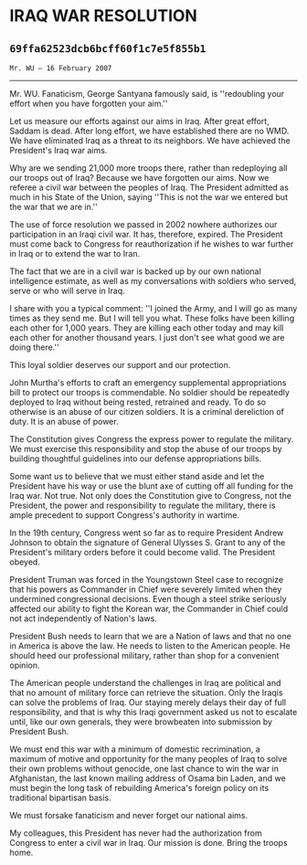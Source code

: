 # IRAQ WAR RESOLUTION
## `69ffa62523dcb6bcff60f1c7e5f855b1`
`Mr. WU — 16 February 2007`

---


Mr. WU. Fanaticism, George Santyana famously said, is ''redoubling 
your effort when you have forgotten your aim.''

Let us measure our efforts against our aims in Iraq. After great 
effort, Saddam is dead. After long effort, we have established there 
are no WMD. We have eliminated Iraq as a threat to its neighbors. We 
have achieved the President's Iraq war aims.

Why are we sending 21,000 more troops there, rather than redeploying 
all our troops out of Iraq? Because we have forgotten our aims. Now we 
referee a civil war between the peoples of Iraq. The President admitted 
as much in his State of the Union, saying ''This is not the war we 
entered but the war that we are in.''

The use of force resolution we passed in 2002 nowhere authorizes our 
participation in an Iraqi civil war. It has, therefore, expired. The 
President must come back to Congress for reauthorization if he wishes 
to war further in Iraq or to extend the war to Iran.

The fact that we are in a civil war is backed up by our own national 
intelligence estimate, as well as my conversations with soldiers who 
served, serve or who will serve in Iraq.

I share with you a typical comment: ''I joined the Army, and I will 
go as many times as they send me. But I will tell you what. These folks 
have been killing each other for 1,000 years. They are killing each 
other today and may kill each other for another thousand years. I just 
don't see what good we are doing there.''

This loyal soldier deserves our support and our protection.

John Murtha's efforts to craft an emergency supplemental 
appropriations bill to protect our troops is commendable. No soldier 
should be repeatedly deployed to Iraq without being rested, retrained 
and ready. To do so otherwise is an abuse of our citizen soldiers. It 
is a criminal dereliction of duty. It is an abuse of power.

The Constitution gives Congress the express power to regulate the 
military. We must exercise this responsibility and stop the abuse of 
our troops by building thoughtful guidelines into our defense 
appropriations bills.

Some want us to believe that we must either stand aside and let the 
President have his way or use the blunt axe of cutting off all funding 
for the Iraq war. Not true. Not only does the Constitution give to 
Congress, not the President, the power and responsibility to regulate 
the military, there is ample precedent to support Congress's authority 
in wartime.

In the 19th century, Congress went so far as to require President 
Andrew Johnson to obtain the signature of General Ulysses S. Grant to 
any of the President's military orders before it could become valid. 
The President obeyed.

President Truman was forced in the Youngstown Steel case to recognize 
that his powers as Commander in Chief were severely limited when they 
undermined congressional decisions. Even though a steel strike 
seriously affected our ability to fight the Korean war, the Commander 
in Chief could not act independently of Nation's laws.

President Bush needs to learn that we are a Nation of laws and that 
no one in America is above the law. He needs to listen to the American 
people. He should heed our professional military, rather than shop for 
a convenient opinion.

The American people understand the challenges in Iraq are political 
and that no amount of military force can retrieve the situation. Only 
the Iraqis can solve the problems of Iraq. Our staying merely delays 
their day of full responsibility, and that is why this Iraqi government 
asked us not to escalate until, like our own generals, they were 
browbeaten into submission by President Bush.

We must end this war with a minimum of domestic recrimination, a 
maximum of motive and opportunity for the many peoples of Iraq to solve 
their own problems without genocide, one last chance to win the war in 
Afghanistan, the last known mailing address of Osama bin Laden, and we 
must begin the long task of rebuilding America's foreign policy on its 
traditional bipartisan basis.

We must forsake fanaticism and never forget our national aims.

My colleagues, this President has never had the authorization from 
Congress to enter a civil war in Iraq. Our mission is done. Bring the 
troops home.